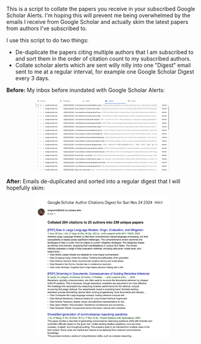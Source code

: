 This is a script to collate the papers you receive in your subscribed Google Scholar Alerts. I'm hoping this will prevent me being overwhelmed by the emails I receive from Google Scholar and actually skim the latest papers from authors I've subscribed to.

I use this script to do two things:
- De-duplicate the papers citing multiple authors that I am subscribed to and sort them in the order of citation count to my subscribed authors.
- Collate scholar alerts which are sent willy nilly into one "Digest" email sent to me at a regular interval, for example one Google Scholar Digest every 3 days.

**Before:** My inbox before inundated with Google Scholar Alerts:
<p align="center">
  <img src="./screenshots/before.png" width="350" title="My inbox inundated with Google Scholar Alerts">
</p>

**After:** Emails de-duplicated and sorted into a regular digest that I will hopefully skim:
<p align="center">
  <img src="./screenshots/after.png" width="350" title="One email de-duplicating and sorting the papers in my alerts">
</p>
